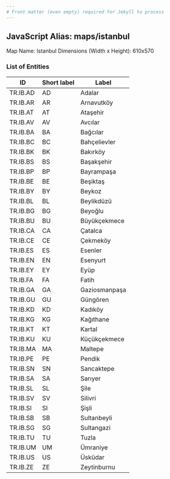 ```yaml
---
# Front matter (even empty) required for Jekyll to process
---
```


## JavaScript Alias: maps/istanbul

Map Name: Istanbul
Dimensions (Width x Height): 610x570





### List of Entities

ID | Short label | Label
---|---|---|
TR.IB.AD | AD | Adalar
TR.IB.AR | AR | Arnavutköy
TR.IB.AT | AT | Ataşehir
TR.IB.AV | AV | Avcılar
TR.IB.BA | BA | Bağcılar
TR.IB.BC | BC | Bahçelievler
TR.IB.BK | BK | Bakırköy
TR.IB.BS | BS | Başakşehir
TR.IB.BP | BP | Bayrampaşa
TR.IB.BE | BE | Beşiktaş
TR.IB.BY | BY | Beykoz
TR.IB.BL | BL | Beylikdüzü
TR.IB.BG | BG | Beyoğlu
TR.IB.BU | BU | Büyükçekmece
TR.IB.CA | CA | Çatalca
TR.IB.CE | CE | Çekmeköy
TR.IB.ES | ES | Esenler
TR.IB.EN | EN | Esenyurt
TR.IB.EY | EY | Eyüp
TR.IB.FA | FA | Fatih
TR.IB.GA | GA | Gaziosmanpaşa
TR.IB.GU | GU | Güngören
TR.IB.KD | KD | Kadıköy
TR.IB.KG | KG | Kağıthane
TR.IB.KT | KT | Kartal
TR.IB.KU | KU | Küçükçekmece
TR.IB.MA | MA | Maltepe
TR.IB.PE | PE | Pendik
TR.IB.SN | SN | Sancaktepe
TR.IB.SA | SA | Sarıyer
TR.IB.SL | SL | Şile
TR.IB.SV | SV | Silivri
TR.IB.SI | SI | Şişli
TR.IB.SB | SB | Sultanbeyli
TR.IB.SG | SG | Sultangazi
TR.IB.TU | TU | Tuzla
TR.IB.UM | UM | Ümraniye
TR.IB.US | US | Üsküdar
TR.IB.ZE | ZE | Zeytinburnu		